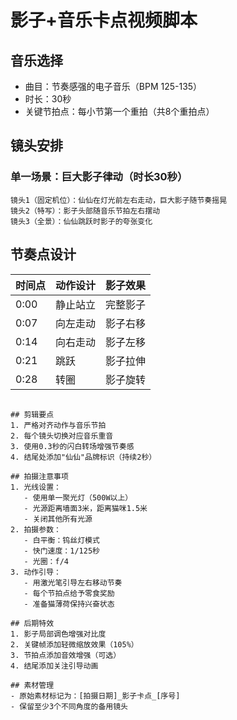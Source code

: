 # 影子+音乐卡点视频脚本

## 音乐选择
- 曲目：节奏感强的电子音乐（BPM 125-135）
- 时长：30秒
- 关键节拍点：每小节第一个重拍（共8个重拍点）

## 镜头安排

### 单一场景：巨大影子律动（时长30秒）
```
镜头1（固定机位）：仙仙在灯光前左右走动，巨大影子随节奏摇晃
镜头2（特写）：影子头部随音乐节拍左右摆动
镜头3（全景）：仙仙跳跃时影子的夸张变化
```

## 节奏点设计
| 时间点 | 动作设计 | 影子效果 |
|--------|---------|---------|
| 0:00   | 静止站立 | 完整影子 |
| 0:07   | 向左走动 | 影子右移 |
| 0:14   | 向右走动 | 影子左移 |
| 0:21   | 跳跃 | 影子拉伸 |
| 0:28   | 转圈 | 影子旋转 |
```

## 剪辑要点
1. 严格对齐动作与音乐节拍
2. 每个镜头切换对应音乐重音
3. 使用0.3秒的闪白转场增强节奏感
4. 结尾处添加"仙仙"品牌标识（持续2秒）

## 拍摄注意事项
1. 光线设置：
   - 使用单一聚光灯（500W以上）
   - 光源距离墙面3米，距离猫咪1.5米
   - 关闭其他所有光源
2. 拍摄参数：
   - 白平衡：钨丝灯模式
   - 快门速度：1/125秒
   - 光圈：f/4
3. 动作引导：
   - 用激光笔引导左右移动节奏
   - 每个节拍点给予零食奖励
   - 准备猫薄荷保持兴奋状态

## 后期特效
1. 影子局部调色增强对比度
2. 关键帧添加轻微缩放效果（105%）
3. 节拍点添加音效增强（可选）
4. 结尾添加关注引导动画

## 素材管理
- 原始素材标记为：[拍摄日期]_影子卡点_[序号]
- 保留至少3个不同角度的备用镜头
